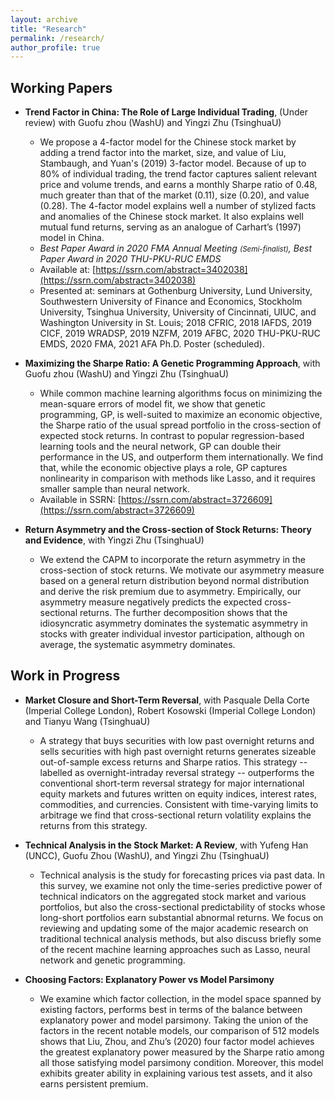 ```yaml
---
layout: archive
title: "Research"
permalink: /research/
author_profile: true
---
```



Working Papers
------

+ **Trend Factor in China: The Role of Large Individual Trading**, (Under review) with Guofu zhou (WashU) and Yingzi Zhu (TsinghuaU)
  + We propose a 4-factor model for the Chinese stock market by adding a trend factor into the market, size, and value of Liu, Stambaugh, and Yuan's (2019) 
  3-factor model. Because of up to 80% of individual trading, the trend factor captures salient relevant price and volume trends,
  and earns a monthly Sharpe ratio of 0.48, much greater than that of the market (0.11), size (0.20), and value (0.28). 
  The 4-factor model explains well a number of stylized facts and anomalies of the Chinese stock market. It also explains well mutual fund returns, 
  serving as an analogue of Carhart’s (1997) model in China.
  + *Best Paper Award in 2020 FMA Annual Meeting <small>(Semi-finalist)</small>, Best Paper Award in 2020 THU-PKU-RUC EMDS*
  + Available at: [https://ssrn.com/abstract=3402038](https://ssrn.com/abstract=3402038)
  + Presented at: seminars at Gothenburg University, Lund University, Southwestern University of Finance and Economics, Stockholm University, Tsinghua University, University of Cincinnati, UIUC, and Washington University in St. Louis; 2018 CFRIC, 2018 IAFDS, 2019 CICF, 2019 WRADSP, 2019 NZFM, 2019 AFBC, 2020 THU-PKU-RUC EMDS, 2020 FMA, 2021 AFA Ph.D. Poster (scheduled).

  


+ **Maximizing the Sharpe Ratio: A Genetic Programming Approach**, with Guofu zhou (WashU) and Yingzi Zhu (TsinghuaU)
  + While common machine learning algorithms focus on minimizing the mean-square errors of model fit, 
  we show that genetic programming, GP, is well-suited to maximize an economic objective, the Sharpe ratio of 
  the usual spread portfolio in the cross-section of expected stock returns. In contrast to popular regression-based 
  learning tools and the neural network, GP can double their performance in the US, and outperform them internationally. 
  We find that, while the economic objective plays a role, GP captures nonlinearity in comparison with methods like Lasso, 
  and it requires smaller sample than neural network.
  + Available in SSRN: [https://ssrn.com/abstract=3726609](https://ssrn.com/abstract=3726609)
  
  
+ **Return Asymmetry and the Cross-section of Stock Returns: Theory and Evidence**, with Yingzi Zhu (TsinghuaU)
  + We extend the CAPM to incorporate the return asymmetry in the cross-section of stock returns. We
motivate our asymmetry measure based on a general return distribution beyond normal distribution and
derive the risk premium due to asymmetry. Empirically, our asymmetry measure negatively predicts the
expected cross-sectional returns. The further decomposition shows that the idiosyncratic asymmetry
dominates the systematic asymmetry in stocks with greater individual investor participation, although on
average, the systematic asymmetry dominates. 



Work in Progress
-----

+ **Market Closure and Short-Term Reversal**, with Pasquale Della Corte (Imperial College London), Robert Kosowski (Imperial College London) and Tianyu Wang (TsinghuaU)
  + A strategy that buys securities with low past overnight returns and sells securities with high 
  past overnight returns generates sizeable out-of-sample excess returns and Sharpe ratios. 
  This strategy -- labelled as overnight-intraday reversal strategy -- outperforms the conventional
  short-term reversal strategy for major international equity markets and futures written on equity indices, 
  interest rates, commodities, and currencies. Consistent with time-varying limits to arbitrage we find that 
  cross-sectional return volatility explains the returns from this strategy.

+ **Technical Analysis in the Stock Market: A Review**, with Yufeng Han (UNCC), Guofu Zhou (WashU), and Yingzi Zhu (TsinghuaU)
  + Technical analysis is the study for forecasting prices via past data. In this survey, we examine not only the time-series predictive power of technical indicators on the aggregated stock market and various portfolios, but also the cross-sectional predictability of stocks whose long-short portfolios earn substantial abnormal returns. We focus on reviewing and updating some of the major academic research on traditional technical analysis methods, but also discuss briefly some of the recent machine learning approaches such as Lasso, neural network and genetic programming.

+ **Choosing Factors: Explanatory Power vs Model Parsimony**
  + We examine which factor collection, in the model space spanned by existing factors, performs best in terms of the balance between explanatory power and model parsimony. Taking the union of the factors in the recent notable models, our comparison of 512 models shows that Liu, Zhou, and Zhu’s (2020) four factor model achieves the greatest explanatory power measured by the Sharpe ratio among all those satisfying model parsimony condition. Moreover, this model exhibits greater ability in explaining various test assets, and it also earns persistent premium.



<!---
+ **Overnight-intraday Reversal in China**, (in Chinese) with Ronghua Qu and Tianyu Wang
  + We find a significant overnight-intraday reversal effect in the Chinese A share stock market, i.e., the
stocks with lower (higher) overnight returns will on average earn higher (lower) future intraday returns.
This overnight-intraday reversal effect substantially outperforms the traditional reversal effect by earning
a much higher daily return of 1.12% and a greater annualized Sharpe ratio up to 18.02. Moreover, this
effect increases with the stock illiquidity, the short-sale constraint, and individual ownership, indicating
that the illiquidity premium and investor sentiment are the two driving forces behind this reversal effect.
-->

<!---
  + In this paper, we examine the effect.
  + Download [here](https://yangliu-finance.github.io/files/WorkingPaper.pdf)
-->

